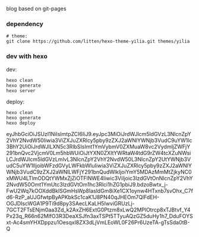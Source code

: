 blog based on git-pages

### dependency

```
# theme:
git clone https://github.com/litten/hexo-theme-yilia.git themes/yilia
```

### dev with hexo

dev:
```
hexo clean
hexo generate
hexo server
```

deploy:

```
hexo clean
hexo generate
hexo deploy
```


eyJhbGciOiJSUzI1NiIsImtpZCI6IiJ9.eyJpc3MiOiJrdWJlcm5ldGVzL3NlcnZpY2VhY2NvdW50Iiwia3ViZXJuZXRlcy5pby9zZXJ2aWNlYWNjb3VudC9uYW1lc3BhY2UiOiJrdWJlLXN5c3RlbSIsImt1YmVybmV0ZXMuaW8vc2VydmljZWFjY291bnQvc2VjcmV0Lm5hbWUiOiJtYXN0ZXItYWRtaW4tdG9rZW4tcXZuNWsiLCJrdWJlcm5ldGVzLmlvL3NlcnZpY2VhY2NvdW50L3NlcnZpY2UtYWNjb3VudC5uYW1lIjoibWFzdGVyLWFkbWluIiwia3ViZXJuZXRlcy5pby9zZXJ2aWNlYWNjb3VudC9zZXJ2aWNlLWFjY291bnQudWlkIjoiYmY5MDAzMmMtZjkyNC0xMWU4LTlmODQtYWMxZjZiOTFlNWE4Iiwic3ViIjoic3lzdGVtOnNlcnZpY2VhY2NvdW50Omt1YmUtc3lzdGVtOm1hc3Rlci1hZG1pbiJ9.bdzoBwtx_j-FwU2Wq7kOOXddBklSGmHsWp8IasldGm8iXe1CX1oynw4HTxnb7svOhx_C7fd6-RzP_aUJGfwtpByAPKbkSc1caK1J8PN40qJHEOm7QlFdEH-OGJDIscWGA1P9Ti9d8py3SAecLKaLH5IwviGRUzLj-7GCT2FTsENjm0aa3Zd_k2AxZH6ExtG0Ptzm8xLwQ2MPlOtrcp8xTJBtvf_Y4Px23q_R66n62MlfO3R3DeaXSJfn3axTSPt5TTyuAQzGZ5duHy1h7_DduFOYSxt-Ac4smYHXDppzu1Oesqxl8ZX3dLjVmLEoWL0F26Pr6UzeTA-gTsSda0tB-Q
